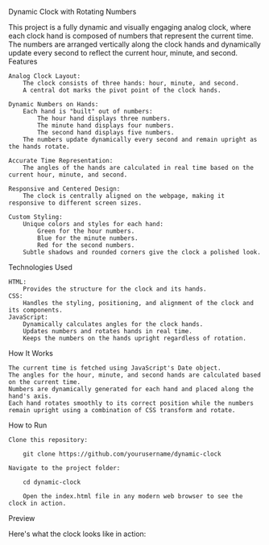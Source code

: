 Dynamic Clock with Rotating Numbers

This project is a fully dynamic and visually engaging analog clock, where each clock hand is composed of numbers that represent the current time. The numbers are arranged vertically along the clock hands and dynamically update every second to reflect the current hour, minute, and second.
Features

    Analog Clock Layout:
        The clock consists of three hands: hour, minute, and second.
        A central dot marks the pivot point of the clock hands.

    Dynamic Numbers on Hands:
        Each hand is "built" out of numbers:
            The hour hand displays three numbers.
            The minute hand displays four numbers.
            The second hand displays five numbers.
        The numbers update dynamically every second and remain upright as the hands rotate.

    Accurate Time Representation:
        The angles of the hands are calculated in real time based on the current hour, minute, and second.

    Responsive and Centered Design:
        The clock is centrally aligned on the webpage, making it responsive to different screen sizes.

    Custom Styling:
        Unique colors and styles for each hand:
            Green for the hour numbers.
            Blue for the minute numbers.
            Red for the second numbers.
        Subtle shadows and rounded corners give the clock a polished look.

Technologies Used

    HTML:
        Provides the structure for the clock and its hands.
    CSS:
        Handles the styling, positioning, and alignment of the clock and its components.
    JavaScript:
        Dynamically calculates angles for the clock hands.
        Updates numbers and rotates hands in real time.
        Keeps the numbers on the hands upright regardless of rotation.

How It Works

    The current time is fetched using JavaScript's Date object.
    The angles for the hour, minute, and second hands are calculated based on the current time.
    Numbers are dynamically generated for each hand and placed along the hand's axis.
    Each hand rotates smoothly to its correct position while the numbers remain upright using a combination of CSS transform and rotate.

How to Run

    Clone this repository:

        git clone https://github.com/yourusername/dynamic-clock

    Navigate to the project folder:

        cd dynamic-clock

        Open the index.html file in any modern web browser to see the clock in action.

Preview

Here's what the clock looks like in action:
